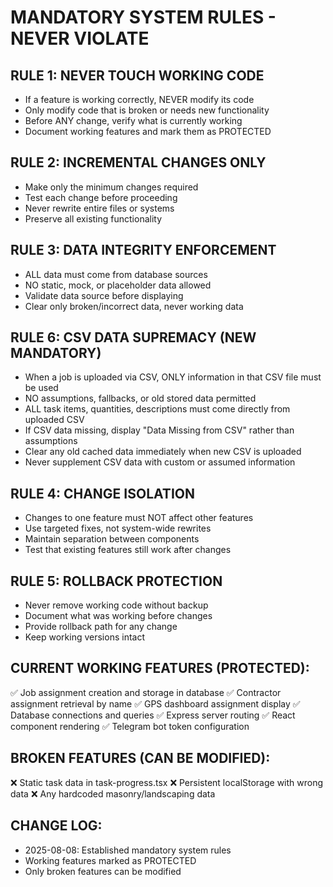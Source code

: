 # MANDATORY SYSTEM RULES - NEVER VIOLATE

## RULE 1: NEVER TOUCH WORKING CODE
- If a feature is working correctly, NEVER modify its code
- Only modify code that is broken or needs new functionality
- Before ANY change, verify what is currently working
- Document working features and mark them as PROTECTED

## RULE 2: INCREMENTAL CHANGES ONLY
- Make only the minimum changes required
- Test each change before proceeding
- Never rewrite entire files or systems
- Preserve all existing functionality

## RULE 3: DATA INTEGRITY ENFORCEMENT
- ALL data must come from database sources
- NO static, mock, or placeholder data allowed
- Validate data source before displaying
- Clear only broken/incorrect data, never working data

## RULE 6: CSV DATA SUPREMACY (NEW MANDATORY)
- When a job is uploaded via CSV, ONLY information in that CSV file must be used
- NO assumptions, fallbacks, or old stored data permitted
- ALL task items, quantities, descriptions must come directly from uploaded CSV
- If CSV data missing, display "Data Missing from CSV" rather than assumptions
- Clear any old cached data immediately when new CSV is uploaded
- Never supplement CSV data with custom or assumed information

## RULE 4: CHANGE ISOLATION
- Changes to one feature must NOT affect other features
- Use targeted fixes, not system-wide rewrites
- Maintain separation between components
- Test that existing features still work after changes

## RULE 5: ROLLBACK PROTECTION
- Never remove working code without backup
- Document what was working before changes
- Provide rollback path for any change
- Keep working versions intact

## CURRENT WORKING FEATURES (PROTECTED):
✅ Job assignment creation and storage in database
✅ Contractor assignment retrieval by name
✅ GPS dashboard assignment display
✅ Database connections and queries
✅ Express server routing
✅ React component rendering
✅ Telegram bot token configuration

## BROKEN FEATURES (CAN BE MODIFIED):
❌ Static task data in task-progress.tsx
❌ Persistent localStorage with wrong data
❌ Any hardcoded masonry/landscaping data

## CHANGE LOG:
- 2025-08-08: Established mandatory system rules
- Working features marked as PROTECTED
- Only broken features can be modified